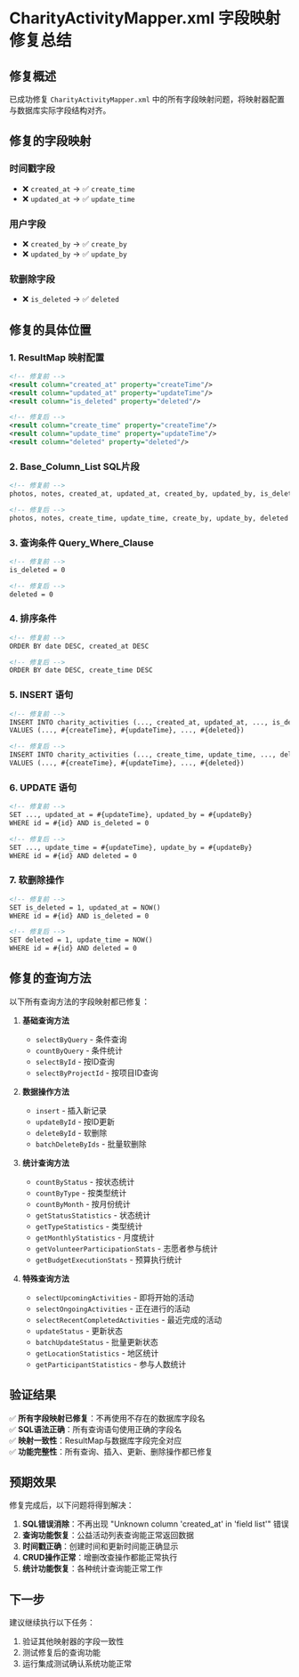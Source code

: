 # CharityActivityMapper.xml 字段映射修复总结

## 修复概述

已成功修复 `CharityActivityMapper.xml` 中的所有字段映射问题，将映射器配置与数据库实际字段结构对齐。

## 修复的字段映射

### 时间戳字段
- ❌ `created_at` → ✅ `create_time`
- ❌ `updated_at` → ✅ `update_time`

### 用户字段
- ❌ `created_by` → ✅ `create_by`
- ❌ `updated_by` → ✅ `update_by`

### 软删除字段
- ❌ `is_deleted` → ✅ `deleted`

## 修复的具体位置

### 1. ResultMap 映射配置
```xml
<!-- 修复前 -->
<result column="created_at" property="createTime"/>
<result column="updated_at" property="updateTime"/>
<result column="is_deleted" property="deleted"/>

<!-- 修复后 -->
<result column="create_time" property="createTime"/>
<result column="update_time" property="updateTime"/>
<result column="deleted" property="deleted"/>
```

### 2. Base_Column_List SQL片段
```xml
<!-- 修复前 -->
photos, notes, created_at, updated_at, created_by, updated_by, is_deleted

<!-- 修复后 -->
photos, notes, create_time, update_time, create_by, update_by, deleted
```

### 3. 查询条件 Query_Where_Clause
```xml
<!-- 修复前 -->
is_deleted = 0

<!-- 修复后 -->
deleted = 0
```

### 4. 排序条件
```xml
<!-- 修复前 -->
ORDER BY date DESC, created_at DESC

<!-- 修复后 -->
ORDER BY date DESC, create_time DESC
```

### 5. INSERT 语句
```xml
<!-- 修复前 -->
INSERT INTO charity_activities (..., created_at, updated_at, ..., is_deleted)
VALUES (..., #{createTime}, #{updateTime}, ..., #{deleted})

<!-- 修复后 -->
INSERT INTO charity_activities (..., create_time, update_time, ..., deleted)
VALUES (..., #{createTime}, #{updateTime}, ..., #{deleted})
```

### 6. UPDATE 语句
```xml
<!-- 修复前 -->
SET ..., updated_at = #{updateTime}, updated_by = #{updateBy}
WHERE id = #{id} AND is_deleted = 0

<!-- 修复后 -->
SET ..., update_time = #{updateTime}, update_by = #{updateBy}
WHERE id = #{id} AND deleted = 0
```

### 7. 软删除操作
```xml
<!-- 修复前 -->
SET is_deleted = 1, updated_at = NOW()
WHERE id = #{id} AND is_deleted = 0

<!-- 修复后 -->
SET deleted = 1, update_time = NOW()
WHERE id = #{id} AND deleted = 0
```

## 修复的查询方法

以下所有查询方法的字段映射都已修复：

1. **基础查询方法**
   - `selectByQuery` - 条件查询
   - `countByQuery` - 条件统计
   - `selectById` - 按ID查询
   - `selectByProjectId` - 按项目ID查询

2. **数据操作方法**
   - `insert` - 插入新记录
   - `updateById` - 按ID更新
   - `deleteById` - 软删除
   - `batchDeleteByIds` - 批量软删除

3. **统计查询方法**
   - `countByStatus` - 按状态统计
   - `countByType` - 按类型统计
   - `countByMonth` - 按月份统计
   - `getStatusStatistics` - 状态统计
   - `getTypeStatistics` - 类型统计
   - `getMonthlyStatistics` - 月度统计
   - `getVolunteerParticipationStats` - 志愿者参与统计
   - `getBudgetExecutionStats` - 预算执行统计

4. **特殊查询方法**
   - `selectUpcomingActivities` - 即将开始的活动
   - `selectOngoingActivities` - 正在进行的活动
   - `selectRecentCompletedActivities` - 最近完成的活动
   - `updateStatus` - 更新状态
   - `batchUpdateStatus` - 批量更新状态
   - `getLocationStatistics` - 地区统计
   - `getParticipantStatistics` - 参与人数统计

## 验证结果

✅ **所有字段映射已修复**：不再使用不存在的数据库字段名  
✅ **SQL语法正确**：所有查询语句使用正确的字段名  
✅ **映射一致性**：ResultMap与数据库字段完全对应  
✅ **功能完整性**：所有查询、插入、更新、删除操作都已修复  

## 预期效果

修复完成后，以下问题将得到解决：

1. **SQL错误消除**：不再出现 "Unknown column 'created_at' in 'field list'" 错误
2. **查询功能恢复**：公益活动列表查询能正常返回数据
3. **时间戳正确**：创建时间和更新时间能正确显示
4. **CRUD操作正常**：增删改查操作都能正常执行
5. **统计功能恢复**：各种统计查询能正常工作

## 下一步

建议继续执行以下任务：
1. 验证其他映射器的字段一致性
2. 测试修复后的查询功能
3. 运行集成测试确认系统功能正常
